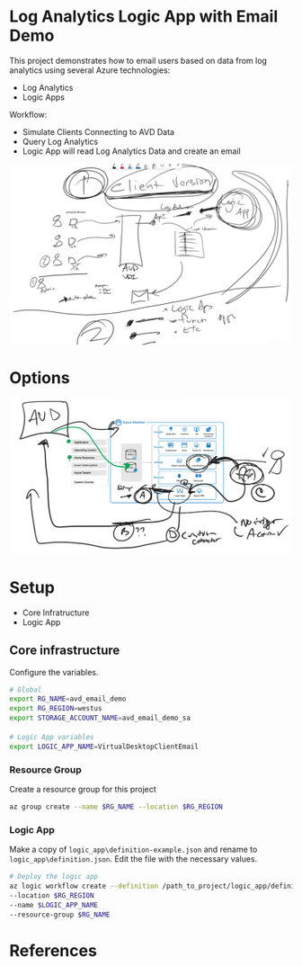 # Log Analytics Logic App with Email Demo
This project demonstrates how to email users based on data from log analytics using several Azure technologies:

- Log Analytics
- Logic Apps

Workflow:

- Simulate Clients Connecting to AVD Data
- Query Log Analytics
- Logic App will read Log Analytics Data and create an email

![Architecture Overview](docs/architecture_overview.JPG "Architecture Overview")

# Options

![Options Overview](docs/Options.JPG "Options Overview")

# Setup

- Core Infratructure
- Logic App

## Core infrastructure

Configure the variables.

```bash
# Global
export RG_NAME=avd_email_demo
export RG_REGION=westus
export STORAGE_ACCOUNT_NAME=avd_email_demo_sa

# Logic App variables
export LOGIC_APP_NAME=VirtualDesktopClientEmail
```

### Resource Group

Create a resource group for this project

```bash
az group create --name $RG_NAME --location $RG_REGION
```

### Logic App

Make a copy of `logic_app\definition-example.json` and rename to `logic_app\definition.json`. Edit the file with the necessary values.

```bash
# Deploy the logic app
az logic workflow create --definition /path_to_project/logic_app/definition.json
--location $RG_REGION
--name $LOGIC_APP_NAME
--resource-group $RG_NAME
```


# References